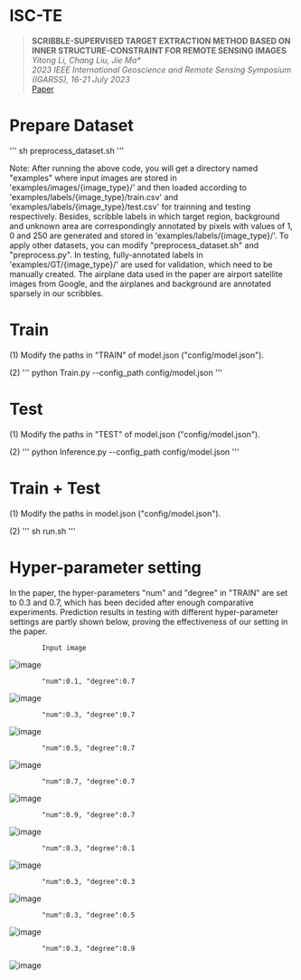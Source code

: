 # ISC-TE
> __SCRIBBLE-SUPERVISED TARGET EXTRACTION METHOD BASED ON INNER STRUCTURE-CONSTRAINT FOR REMOTE SENSING IMAGES__  
> _Yitong Li, Chang Liu, Jie Ma*_  
> _2023 IEEE International Geoscience and Remote Sensing Symposium (IGARSS), 16-21 July 2023_  
> [Paper](https://ieeexplore.ieee.org/document/10282657)

# Prepare Dataset
'''
sh preprocess_dataset.sh
'''

Note: After running the above code, you will get a directory named "examples" where input images are stored 
in 'examples/images/{image_type}/' and then loaded according to 'examples/labels/{image_type}/train.csv' and
'examples/labels/{image_type}/test.csv' for trainning and testing respectively. Besides, scribble labels in 
which target region, background and unknown area are correspondingly annotated by pixels with values of 1, 0
and 250 are generated and stored in 'examples/labels/{image_type}/'. To apply other datasets, you can modify
"preprocess_dataset.sh" and "preprocess.py". In testing, fully-annotated labels in 'examples/GT/{image_type}/' 
are used for validation, which need to be manually created. The airplane data used in the paper are airport 
satellite images from Google, and the airplanes and background are annotated sparsely in our scribbles.

# Train
(1) Modify the paths in "TRAIN" of model.json ("config/model.json").

(2) '''
python Train.py --config_path config/model.json
'''

# Test
(1) Modify the paths in "TEST" of model.json ("config/model.json").

(2) '''
python Inference.py --config_path config/model.json
'''

# Train + Test
(1) Modify the paths in model.json ("config/model.json").

(2) '''
sh run.sh
'''

# Hyper-parameter setting
In the paper, the hyper-parameters "num" and "degree" in "TRAIN" are set to 0.3 and 0.7, which has been decided
after enough comparative experiments. Prediction results in testing with different hyper-parameter settings are 
partly shown below, proving the effectiveness of our setting in the paper. 

            Input image
![image](https://github.com/yitongli123/ISC-TE/blob/main/images/input.png)

            "num":0.1, "degree":0.7
![image](https://github.com/yitongli123/ISC-TE/blob/main/images/0107.png)

            "num":0.3, "degree":0.7
![image](https://github.com/yitongli123/ISC-TE/blob/main/images/0307.png)

            "num":0.5, "degree":0.7
![image](https://github.com/yitongli123/ISC-TE/blob/main/images/0507.png)

            "num":0.7, "degree":0.7
![image](https://github.com/yitongli123/ISC-TE/blob/main/images/0707.png)

            "num":0.9, "degree":0.7
![image](https://github.com/yitongli123/ISC-TE/blob/main/images/0907.png)

            "num":0.3, "degree":0.1
![image](https://github.com/yitongli123/ISC-TE/blob/main/images/0301.png)

            "num":0.3, "degree":0.3
![image](https://github.com/yitongli123/ISC-TE/blob/main/images/0303.png)

            "num":0.3, "degree":0.5
![image](https://github.com/yitongli123/ISC-TE/blob/main/images/0305.png)

            "num":0.3, "degree":0.9
![image](https://github.com/yitongli123/ISC-TE/blob/main/images/0309.png)




